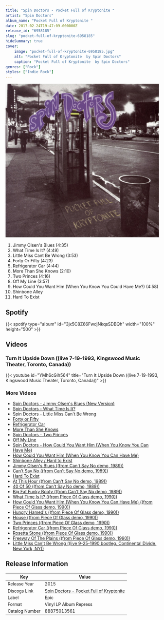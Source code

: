 ```yaml
---
title: "Spin Doctors - Pocket Full of Kryptonite "
artist: "Spin Doctors"
album_name: "Pocket Full of Kryptonite "
date: 2017-02-24T19:47:09.000000Z
release_id: "6958185"
slug: "pocket-full-of-kryptonite-6958185"
hideSummary: true
cover:
    image: "pocket-full-of-kryptonite-6958185.jpg"
    alt: "Pocket Full of Kryptonite  by Spin Doctors"
    caption: "Pocket Full of Kryptonite  by Spin Doctors"
genres: ["Rock"]
styles: ["Indie Rock"]
---
```


![Pocket Full of Kryptonite  by Spin Doctors](pocket-full-of-kryptonite-6958185.jpg)

<!-- section break -->

1. Jimmy Olsen's Blues (4:35)
2. What Time Is It? (4:49)
3. Little Miss Cant Be Wrong  (3:53)
4. Forty Or Fifty  (4:23)
5. Refrigerator Car (4:44)
6. More Than She Knows  (2:10)
7. Two Princes  (4:16)
8. Off My Line (3:57)
9. How Could You Want Him (When You Know You Could Have Me?) (4:58)
10. Shinbone Alley
11. Hard To Exist

<!-- section break -->


## Spotify
{{< spotify type="album" id="3jx5C8Z66FwdjNkqsSDBQh" width="100%" height="500" >}}



## Videos
### Turn It Upside Down ((live 7-19-1993, Kingswood Music Theater, Toronto, Canada))
{{< youtube id="YMh6cGih564" title="Turn It Upside Down ((live 7-19-1993, Kingswood Music Theater, Toronto, Canada))" >}}<br>

### More Videos

- [Spin Doctors - Jimmy Olsen's Blues (New Version)](https://www.youtube.com/watch?v=GrQCro68sRU)
- [Spin Doctors - What Time Is It?](https://www.youtube.com/watch?v=e86omL8uzks)
- [Spin Doctors - Little Miss Can't Be Wrong](https://www.youtube.com/watch?v=cXWbMu4PtpE)
- [Forty or Fifty](https://www.youtube.com/watch?v=a969Vyr_x4I)
- [Refrigerator Car](https://www.youtube.com/watch?v=_aZ8KV_SyIE)
- [More Than She Knows](https://www.youtube.com/watch?v=h6qAP__v1S4)
- [Spin Doctors - Two Princes](https://www.youtube.com/watch?v=wsdy_rct6uo)
- [Off My Line](https://www.youtube.com/watch?v=RgXp6yyDmK8)
- [Spin Doctors - How Could You Want Him (When You Know You Can Have Me)](https://www.youtube.com/watch?v=HOGBcYN1Hu4)
- [How Could You Want Him (When You Know You Can Have Me)](https://www.youtube.com/watch?v=yO3Ab1p7yqY)
- [Shinbone Alley / Hard to Exist](https://www.youtube.com/watch?v=hhy_WWXDjEI)
- [Jimmy Olsen's Blues ((from Can't Say No demo, 1989))](https://www.youtube.com/watch?v=8HvoKpLZMZw)
- [Can't Say No ((from Can't Say No demo, 1989))](https://www.youtube.com/watch?v=CcaG_Driz8Q)
- [Hard To Exist](https://www.youtube.com/watch?v=8gbPCEPW93g)
- [At This Hour ((from Can't Say No demo, 1989))](https://www.youtube.com/watch?v=U_xDw5ws-EM)
- [40 Of 50 ((from Can't Say No demo, 1989))](https://www.youtube.com/watch?v=MiknvRc9sjs)
- [Big Fat Funky Booty ((from Can't Say No demo, 1989))](https://www.youtube.com/watch?v=WvpEbIMgMyw)
- [What Time Is It? ((from Piece Of Glass demo, 1990))](https://www.youtube.com/watch?v=ev4fg1Mkp-I)
- [How Could You Want Him (When You Know You Can Have Me) ((from Piece Of Glass demo, 1990))](https://www.youtube.com/watch?v=rvofeUijLZk)
- [Hungry Hamed's ((from Piece Of Glass demo, 1990))](https://www.youtube.com/watch?v=q0w6SIJyFcY)
- [House ((from Piece Of Glass demo, 1990))](https://www.youtube.com/watch?v=XJpgh9INNYQ)
- [Two Princes ((from Piece Of Glass demo, 1990))](https://www.youtube.com/watch?v=k88C06qS2PU)
- [Refrigerator Car ((from Piece Of Glass demo, 1990))](https://www.youtube.com/watch?v=-4K3WVsZfWY)
- [Rosetta Stone ((from Piece Of Glass demo, 1990))](https://www.youtube.com/watch?v=4kJFR6ScpbA)
- [Freeway Of The Plains ((from Piece Of Glass demo, 1990))](https://www.youtube.com/watch?v=ltjUt3Om3Zw)
- [Little Miss Can't Be Wrong ((live 9-25-1990 bootleg, Continental Divide, New York, NY))](https://www.youtube.com/watch?v=gARswxK2D-E)


## Release Information
|  Key           | Value                                                |
| ---------------| ---------------------------------------------------- |
| Release Year   | 2015                                   |
| Discogs Link   | [Spin Doctors - Pocket Full of Kryptonite ](https://www.discogs.com/release/6958185-Spin-Doctors-Pocket-Full-of-Kryptonite-) |
| Label          | Epic |
| Format         | Vinyl LP Album Repress |
| Catalog Number | 88875013561 |
